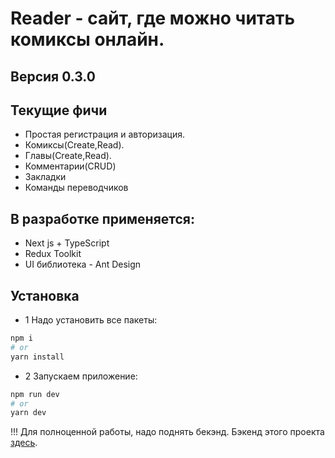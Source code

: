 # Reader - сайт, где можно читать комиксы онлайн.

## Версия 0.3.0

## Текущие фичи

- Простая регистрация и авторизация.
- Комиксы(Create,Read).
- Главы(Create,Read).
- Комментарии(CRUD)
- Закладки
- Команды переводчиков

## В разработке применяется:

- Next js + TypeScript
- Redux Toolkit
- UI библиотека - Ant Design

## Установка

- 1 Надо установить все пакеты:

```bash
npm i
# or
yarn install
```

- 2 Запускаем приложение:

```bash
npm run dev
# or
yarn dev
```

!!! Для полноценной работы, надо поднять бекэнд.
Бэкенд этого проекта [здесь](https://github.com/pavel-developer2001/reader-backend).
